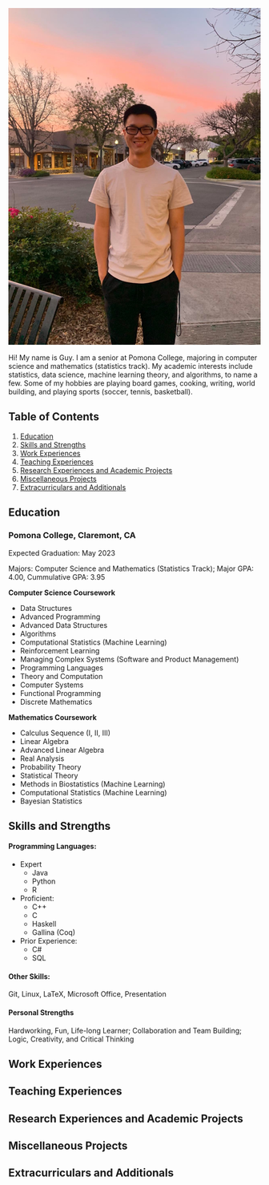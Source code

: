 ![](me.jpg)

Hi! My name is Guy. I am a senior at Pomona College, majoring in computer science and mathematics (statistics track). My academic interests include statistics, data science, machine learning theory, and algorithms, to name a few. Some of my hobbies are playing board games, cooking, writing, world building, and playing sports (soccer, tennis, basketball).

## Table of Contents

1. [Education](#education)
2. [Skills and Strengths](#skills-and-strengths)
3. [Work Experiences](#work-experiences)
4. [Teaching Experiences](#teaching-experiences)
5. [Research Experiences and Academic Projects](#research-experiences-and-academic-projects)
6. [Miscellaneous Projects](#miscellaneous-projects)
7. [Extracurriculars and Additionals](#extracurriculars-and-additionals)

## Education

### Pomona College, Claremont, CA

Expected Graduation: May 2023

Majors: Computer Science and Mathematics (Statistics Track); Major GPA: 4.00, Cummulative GPA: 3.95

**Computer Science Coursework**
- Data Structures
- Advanced Programming
- Advanced Data Structures
- Algorithms
- Computational Statistics (Machine Learning)
- Reinforcement Learning
- Managing Complex Systems (Software and Product Management)
- Programming Languages
- Theory and Computation
- Computer Systems
- Functional Programming
- Discrete Mathematics

**Mathematics Coursework**
- Calculus Sequence (I, II, III)
- Linear Algebra
- Advanced Linear Algebra
- Real Analysis
- Probability Theory
- Statistical Theory
- Methods in Biostatistics (Machine Learning)
- Computational Statistics (Machine Learning)
- Bayesian Statistics

## Skills and Strengths

#### Programming Languages:
- Expert
    - Java
    - Python
    - R
- Proficient:
    - C++
    - C
    - Haskell
    - Gallina (Coq)
- Prior Experience:
    - C#
    - SQL

#### Other Skills:

Git, Linux, LaTeX, Microsoft Office, Presentation

#### Personal Strengths

Hardworking, Fun, Life-long Learner; Collaboration and Team Building; Logic, Creativity, and Critical Thinking

## Work Experiences



## Teaching Experiences

## Research Experiences and Academic Projects

## Miscellaneous Projects

## Extracurriculars and Additionals

